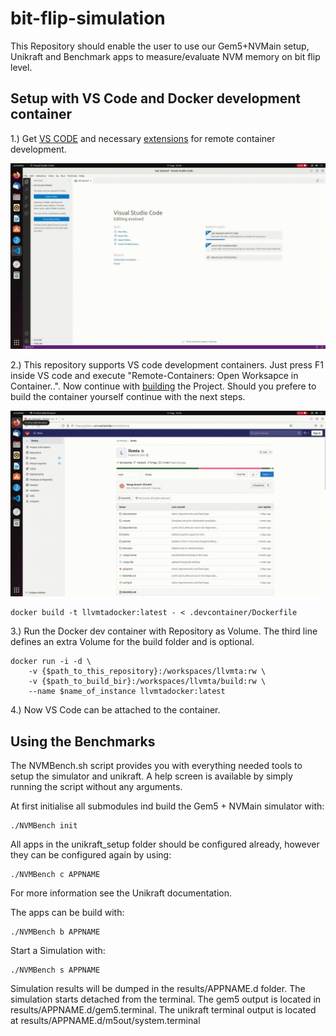 # bit-flip-simulation
This Repository should enable the user to use our Gem5+NVMain setup, Unikraft and Benchmark apps to measure/evaluate NVM memory on bit flip level.
## Setup with VS Code and Docker development container

1.) Get [VS CODE](https://code.visualstudio.com/) and necessary [extensions](https://code.visualstudio.com/docs/remote/remote-overview) for remote container development.

![alt text](img/extension.gif)

2.) This repository supports VS code development containers. Just press F1 inside VS code and execute "Remote-Containers: Open Worksapce in Container..". Now continue with [building](#build-the-project)  the Project. Should you prefere to build the container yourself continue with the next steps.

![alt text](img/open.gif)

```
docker build -t llvmtadocker:latest - < .devcontainer/Dockerfile
```
3.) Run the Docker dev container with Repository as Volume. The third line defines an extra Volume for the build folder and is optional.
```
docker run -i -d \
	-v {$path_to_this_repository}:/workspaces/llvmta:rw \
	-v {$path_to_build_bir}:/workspaces/llvmta/build:rw \
	--name $name_of_instance llvmtadocker:latest
```
4.) Now VS Code can be attached to the container.




## Using the Benchmarks

The NVMBench.sh script provides you with everything needed tools to setup the simulator and unikraft. A help screen is available by simply running the script without any arguments.

At first initialise all submodules ind build the Gem5 + NVMain simulator with:
```
./NVMBench init
```

All apps in the unikraft_setup folder should be configured already, however they can be configured again by using:
```
./NVMBench c APPNAME
```
For more information see the Unikraft documentation.


The apps can be build with:
```
./NVMBench b APPNAME
```

Start a Simulation with:
```
./NVMBench s APPNAME
```
 Simulation results will be dumped in the results/APPNAME.d folder.
The simulation starts detached from the terminal. The gem5 output is located in results/APPNAME.d/gem5.terminal. The unikraft terminal output is located at results/APPNAME.d/m5out/system.terminal
